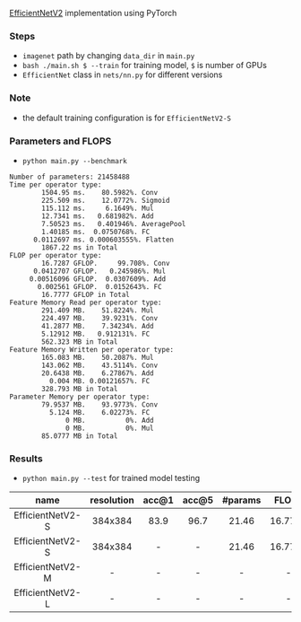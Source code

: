 [EfficientNetV2](https://arxiv.org/abs/2104.00298) implementation using PyTorch

### Steps

* `imagenet` path by changing `data_dir` in `main.py`
* `bash ./main.sh $ --train` for training model, `$` is number of GPUs
* `EfficientNet` class in `nets/nn.py` for different versions

### Note

* the default training configuration is for `EfficientNetV2-S`

### Parameters and FLOPS

* `python main.py --benchmark`

```
Number of parameters: 21458488
Time per operator type:
        1504.95 ms.    80.5982%. Conv
        225.509 ms.    12.0772%. Sigmoid
        115.112 ms.     6.1649%. Mul
        12.7341 ms.   0.681982%. Add
        7.50523 ms.   0.401946%. AveragePool
        1.40185 ms.  0.0750768%. FC
      0.0112697 ms. 0.000603555%. Flatten
        1867.22 ms in Total
FLOP per operator type:
        16.7287 GFLOP.     99.708%. Conv
      0.0412707 GFLOP.   0.245986%. Mul
     0.00516096 GFLOP.  0.0307609%. Add
       0.002561 GFLOP.  0.0152643%. FC
        16.7777 GFLOP in Total
Feature Memory Read per operator type:
        291.409 MB.    51.8224%. Mul
        224.497 MB.    39.9231%. Conv
        41.2877 MB.    7.34234%. Add
        5.12912 MB.   0.912131%. FC
        562.323 MB in Total
Feature Memory Written per operator type:
        165.083 MB.    50.2087%. Mul
        143.062 MB.    43.5114%. Conv
        20.6438 MB.    6.27867%. Add
          0.004 MB. 0.00121657%. FC
        328.793 MB in Total
Parameter Memory per operator type:
        79.9537 MB.    93.9773%. Conv
          5.124 MB.    6.02273%. FC
              0 MB.          0%. Add
              0 MB.          0%. Mul
        85.0777 MB in Total
```

### Results

* `python main.py --test` for trained model testing

|       name       | resolution | acc@1 | acc@5 | #params |  FLOPS  | resample | training loss |
|:----------------:|:----------:|:-----:|:-----:|:-------:|:-------:|---------:|--------------:|
| EfficientNetV2-S |  384x384   | 83.9  | 96.7  |  21.46  | 16.7777 | BILINEAR |  CrossEntropy |
| EfficientNetV2-S |  384x384   |   -   |   -   |  21.46  | 16.7777 | BILINEAR |      PolyLoss |
| EfficientNetV2-M |     -      |   -   |   -   |    -    |    -    |        - |             - |
| EfficientNetV2-L |     -      |   -   |   -   |    -    |    -    |        - |             - |
